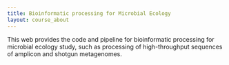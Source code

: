 ```yaml
---
title: Bioinformatic processing for Microbial Ecology
layout: course_about
---
```


This web provides the code and pipeline for bioinformatic processing for microbial ecology study, such as processing of high-throughput sequences of amplicon and shotgun metagenomes.

 
